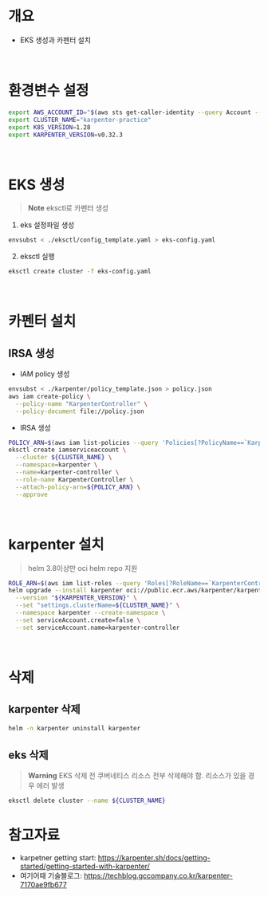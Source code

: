 

# 개요
* EKS 생성과 카펜터 설치

<br>

# 환경변수 설정

```bash
export AWS_ACCOUNT_ID="$(aws sts get-caller-identity --query Account --output text)"
export CLUSTER_NAME="karpenter-practice"
export K8S_VERSION=1.28
export KARPENTER_VERSION=v0.32.3
```

<br>

# EKS 생성

> **Note**
> eksctl로 카펜터 생성

1. eks 설정파일 생성

```bash
envsubst < ./eksctl/config_template.yaml > eks-config.yaml
```

2. eksctl 실행

```bash
eksctl create cluster -f eks-config.yaml
```

<br>

# 카펜터 설치

## IRSA 생성

* IAM policy 생성

```bash
envsubst < ./karpenter/policy_template.json > policy.json
aws iam create-policy \
  --policy-name "KarpenterController" \
  --policy-document file://policy.json
```

* IRSA 생성

```bash
POLICY_ARN=$(aws iam list-policies --query 'Policies[?PolicyName==`KarpenterController`].Arn' --output text)
eksctl create iamserviceaccount \
  --cluster ${CLUSTER_NAME} \
  --namespace=karpenter \
  --name=karpenter-controller \
  --role-name KarpenterController \
  --attach-policy-arn=${POLICY_ARN} \
  --approve
```

<br>

# karpenter 설치
> helm 3.8이상만 oci helm repo 지원

```bash
ROLE_ARN=$(aws iam list-roles --query 'Roles[?RoleName==`KarpenterController`].Arn' --output text)
helm upgrade --install karpenter oci://public.ecr.aws/karpenter/karpenter \
  --version "${KARPENTER_VERSION}" \
  --set "settings.clusterName=${CLUSTER_NAME}" \
  --namespace karpenter --create-namespace \
  --set serviceAccount.create=false \
  --set serviceAccount.name=karpenter-controller
```

<br>

# 삭제
## karpenter 삭제

```bash
helm -n karpenter uninstall karpenter
```

## eks 삭제

> **Warning**
> EKS 삭제 전 쿠버네티스 리소스 전부 삭제해야 함. 리소스가 있을 경우 에러 발생

```bash
eksctl delete cluster --name ${CLUSTER_NAME}
```

# 참고자료
* karpetner getting start: https://karpenter.sh/docs/getting-started/getting-started-with-karpenter/
* 여기어때 기술블로그: https://techblog.gccompany.co.kr/karpenter-7170ae9fb677
